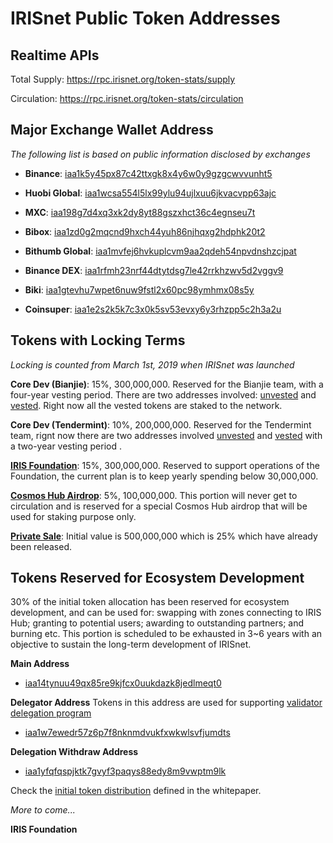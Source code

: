 # IRISnet Public Token Addresses 

## Realtime APIs 

Total Supply: https://rpc.irisnet.org/token-stats/supply

Circulation: https://rpc.irisnet.org/token-stats/circulation


## Major Exchange Wallet Address

_The following list is based on public information disclosed by exchanges_

- **Binance**: [iaa1k5y45px87c42ttxgk8x4y6w0y9gzgcwvvunht5](https://irishub.iobscan.io/#/address/iaa1k5y45px87c42ttxgk8x4y6w0y9gzgcwvvunht5)

- **Huobi Global**: [iaa1wcsa554l5lx99ylu94ujlxuu6jkvacvpp63ajc](https://irishub.iobscan.io/#/address/iaa1wcsa554l5lx99ylu94ujlxuu6jkvacvpp63ajc)

- **MXC**: [iaa198g7d4xq3xk2dy8yt88gszxhct36c4egnseu7t](https://irishub.iobscan.io/#/address/iaa198g7d4xq3xk2dy8yt88gszxhct36c4egnseu7t)

- **Bibox**: [iaa1zd0g2mqcnd9hxch44yuh86njhqxg2hdphk20t2](https://irishub.iobscan.io/#/address/iaa1zd0g2mqcnd9hxch44yuh86njhqxg2hdphk20t2)

- **Bithumb Global**: [iaa1mvfej6hvkuplcvm9aa2qdeh54npvdnshzcjpat](https://irishub.iobscan.io/#/address/iaa1mvfej6hvkuplcvm9aa2qdeh54npvdnshzcjpat)

- **Binance DEX**: [iaa1rfmh23nrf44dtytdsg7le42rrkhzwv5d2vggv9](https://irishub.iobscan.io/#/address/iaa1rfmh23nrf44dtytdsg7le42rrkhzwv5d2vggv9)

- **Biki**: [iaa1gtevhu7wpet6nuw9fstl2x60pc98ymhmx08s5y](https://irishub.iobscan.io/#/address/iaa1gtevhu7wpet6nuw9fstl2x60pc98ymhmx08s5y)

- **Coinsuper**: [iaa1e2s2k5k7c3x0k5sv53evxy6y3rhzpp5c2h3a2u](https://irishub.iobscan.io/#/address/iaa1e2s2k5k7c3x0k5sv53evxy6y3rhzpp5c2h3a2u)

## Tokens with Locking Terms
_Locking is counted from March 1st, 2019 when IRISnet was launched_ 

**Core Dev (Bianjie)**:	15%, 300,000,000.  Reserved for the Bianjie team, with a four-year vesting period. There are two addresses involved: [unvested](https://irishub.iobscan.io/#/address/iaa1t3alcjnr7qwje9qs0axah4mwp9jvl8vns9y9gu) and [vested](https://irishub.iobscan.io/#/address/iaa156lnmahxx53yxduxax7pu6rdf6dy44edejtnpk). Right now all the vested tokens are staked to the network.

**Core Dev (Tendermint)**:	10%, 200,000,000.  Reserved for the Tendermint team,
rignt now there are two addresses involved [unvested](https://irishub.iobscan.io/#/address/iaa13wqpy0ehazj7alvyc8ch36dsszp704pwts47wc) and [vested](https://irishub.iobscan.io/#/address/iaa16r4q4sfpyhuxk8lg3h3vc03j35knc3akjc05za)
with a two-year vesting period .

**[IRIS Foundation](https://irishub.iobscan.io/#/address/iaa1p7qu0acxgwrg059va65cl8sq3w9japnkj93vrc)**:	15%, 300,000,000. 	Reserved to support operations of the Foundation, the current plan is to keep yearly spending below 30,000,000. 

**[Cosmos Hub Airdrop](https://irishub.iobscan.io/#/address/iaa1y4ze04mauet065h2eehr5cwpskr7j6275j46ch)**:	5%, 100,000,000. 	This portion will never get to circulation and is reserved for a special Cosmos Hub airdrop that will be used for staking purpose only.

**[Private Sale](https://irishub.iobscan.io/#/address/iaa1n5x9ng3ufr29nw4eauzq6pkwzgkqrxdgacph4t)**: Initial value is 	500,000,000	which is 25% which have already been released.  
 
## Tokens Reserved for Ecosystem Development

30% of the initial token allocation has been reserved for ecosystem development, and can be used for: swapping with zones connecting to IRIS Hub; granting to potential users; awarding to outstanding partners; and burning etc. This portion is scheduled to be exhausted in 3~6 years with an objective to sustain the long-term development of IRISnet.  

**Main Address**
- [iaa14tynuu49qx85re9kjfcx0uukdazk8jedlmeqt0](https://irishub.iobscan.io/#/address/iaa14tynuu49qx85re9kjfcx0uukdazk8jedlmeqt0)

**Delegator Address** Tokens in this address are used for supporting [validator delegation program](https://forum.irisnet.org/t/how-does-iris-foundation-select-validators-to-delegate/39)
- [iaa1w7ewedr57z6p7f8nknmdvukfxwkwlsvfjumdts](https://irishub.iobscan.io/#/address/iaa1w7ewedr57z6p7f8nknmdvukfxwkwlsvfjumdts)

**Delegation Withdraw Address**
- [iaa1yfqfqspjktk7gvyf3paqys88edy8m9vwptm9lk](https://irishub.iobscan.io/#/address/iaa1yfqfqspjktk7gvyf3paqys88edy8m9vwptm9lk)

Check the [initial token distribution](https://github.com/irisnet/irisnet/blob/master/WHITEPAPER.md#initial-token-distribution) defined in the whitepaper.

_More to come..._
 

**IRIS Foundation**
